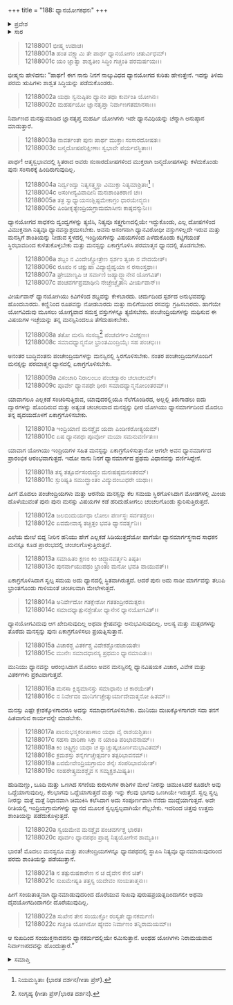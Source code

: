 +++
title = "188: ಧ್ಯಾನಯೋಗಕಥನಃ"
+++

<details><summary>ಪ್ರವೇಶ</summary>


।।   ಓಂ ಓಂ ನಮೋ ನಾರಾಯಣಾಯ।।   ಶ್ರೀ ವೇದವ್ಯಾಸಾಯ ನಮಃ ।।

ಶ್ರೀ ಕೃಷ್ಣದ್ವೈಪಾಯನ ವೇದವ್ಯಾಸ ವಿರಚಿತ  

**ಶ್ರೀ ಮಹಾಭಾರತ**

**ಶಾಂತಿ ಪರ್ವ**

**ಮೋಕ್ಷಧರ್ಮ ಪರ್ವ**

**ಅಧ್ಯಾಯ 188**


</details>

<details><summary>ಸಾರ</summary>

ಧ್ಯಾನಯೋಗದ ವರ್ಣನೆ (1-22).


</details>


> 12188001 ಭೀಷ್ಮ ಉವಾಚ।  
12188001a ಹಂತ ವಕ್ಷ್ಯಾಮಿ ತೇ ಪಾರ್ಥ ಧ್ಯಾನಯೋಗಂ ಚತುರ್ವಿಧಮ್।  
12188001c ಯಂ ಜ್ಞಾತ್ವಾ ಶಾಶ್ವತೀಂ ಸಿದ್ಧಿಂ ಗಚ್ಚಂತಿ ಪರಮರ್ಷಯಃ।।

ಭೀಷ್ಮನು ಹೇಳಿದನು: “ಪಾರ್ಥ! ಈಗ ನಾನು ನಿನಗೆ ನಾಲ್ಕುವಿಧದ ಧ್ಯಾನಯೋಗದ ಕುರಿತು ಹೇಳುತ್ತೇನೆ. ಇದನ್ನು ತಿಳಿದು ಪರಮ ಋಷಿಗಳು ಶಾಶ್ವತ ಸಿದ್ಧಿಯನ್ನು ಪಡೆದುಕೊಂಡರು.

> 12188002a ಯಥಾ ಸ್ವನುಷ್ಠಿತಂ ಧ್ಯಾನಂ ತಥಾ ಕುರ್ವಂತಿ ಯೋಗಿನಃ।  
12188002c ಮಹರ್ಷಯೋ ಜ್ಞಾನತೃಪ್ತಾ ನಿರ್ವಾಣಗತಮಾನಸಾಃ।।

ನಿರ್ವಾಣದ ಮನಸ್ಸುಮಾಡಿದ ಜ್ಞಾನತೃಪ್ತ ಮಹರ್ಷಿ ಯೋಗಿಗಳು ಇದೇ ಧ್ಯಾನವಿಧಿಯನ್ನು ಚೆನ್ನಾಗಿ ಅನುಷ್ಠಾನ ಮಾಡುತ್ತಾರೆ.

> 12188003a ನಾವರ್ತಂತೇ ಪುನಃ ಪಾರ್ಥ ಮುಕ್ತಾಃ ಸಂಸಾರದೋಷತಃ।  
12188003c ಜನ್ಮದೋಷಪರಿಕ್ಷೀಣಾಃ ಸ್ವಭಾವೇ ಪರ್ಯವಸ್ಥಿತಾಃ।।

ಪಾರ್ಥ! ಆತ್ಮಸ್ವಭಾವದಲ್ಲಿ ಸ್ಥಿತರಾದ ಅವರು ಸಂಸಾರದೋಷಗಳಿಂದ ಮುಕ್ತರಾಗಿ ಜನ್ಮದೋಷಗಳನ್ನು ಕಳೆದುಕೊಂಡು ಪುನಃ ಸಂಸಾರಕ್ಕೆ ಹಿಂದಿರುಗುವುದಿಲ್ಲ.

> 12188004a ನಿರ್ದ್ವಂದ್ವಾ ನಿತ್ಯಸತ್ತ್ವಸ್ಥಾ ವಿಮುಕ್ತಾ ನಿತ್ಯಮಾಶ್ರಿತಾಃ[^1]।  
12188004c ಅಸಂಗೀನ್ಯವಿವಾದೀನಿ ಮನಃಶಾಂತಿಕರಾಣಿ ಚ।।  
12188005a ತತ್ರ ಸ್ವಾಧ್ಯಾಯಸಂಶ್ಲಿಷ್ಟಮೇಕಾಗ್ರಂ ಧಾರಯೇನ್ಮನಃ।  
12188005c ಪಿಂಡೀಕೃತ್ಯೇಂದ್ರಿಯಗ್ರಾಮಮಾಸೀನಃ ಕಾಷ್ಠವನ್ಮುನಿಃ।।

ಧ್ಯಾನಯೋಗದ ಸಾಧಕನು ದ್ವಂದ್ವಗಳನ್ನು ತ್ಯಜಿಸಿ, ನಿತ್ಯವೂ ಸತ್ತ್ವಗುಣದಲ್ಲಿಯೇ ಇದ್ದುಕೊಂಡು, ಎಲ್ಲ ದೋಷಗಳಿಂದ ವಿಮುಕ್ತನಾಗಿ ನಿತ್ಯವೂ ಧ್ಯಾನವನ್ನಾಶ್ರಯಿಸಬೇಕು. ಅವನು ಅಸಂಗನಾಗಿ ಧ್ಯಾನವಿರೋಧೀ ವಸ್ತುಗಳಿಲ್ಲದೇ ಇರುವ ಮತ್ತು ಮನಸ್ಸಿಗೆ ಶಾಂತಿಯನ್ನು ನೀಡುವ ಸ್ಥಳದಲ್ಲಿ ಇಂದ್ರಿಯಗಳನ್ನು ವಿಷಯಗಳಿಂದ ಎಳೆದುಕೊಂಡು ಕಟ್ಟಿಗೆಯಂತೆ ಸ್ಥಿರಭಾವದಿಂದ ಕುಳಿತುಕೊಳ್ಳಬೇಕು ಮತ್ತು ಮನಸ್ಸನ್ನು ಏಕಾಗ್ರಗೊಳಿಸಿ ಪರಮಾತ್ಮನ ಧ್ಯಾನದಲ್ಲಿ ತೊಡಗಬೇಕು.

> 12188006a ಶಬ್ದಂ ನ ವಿಂದೇಚ್ಚ್ರೋತ್ರೇಣ ಸ್ಪರ್ಶಂ ತ್ವಚಾ ನ ವೇದಯೇತ್।  
12188006c ರೂಪಂ ನ ಚಕ್ಷುಷಾ ವಿದ್ಯಾಜ್ಜಿಹ್ವಯಾ ನ ರಸಾಂಸ್ತಥಾ।।  
12188007a ಘ್ರೇಯಾಣ್ಯಪಿ ಚ ಸರ್ವಾಣಿ ಜಹ್ಯಾದ್ಧ್ಯಾನೇನ ಯೋಗವಿತ್।  
12188007c ಪಂಚವರ್ಗಪ್ರಮಾಥೀನಿ ನೇಚ್ಚೇಚ್ಚೈತಾನಿ ವೀರ್ಯವಾನ್।।

ವೀರ್ಯವಾನ್ ಧ್ಯಾನಯೋಗಿಯು ಕಿವಿಗಳಿಂದ ಶಬ್ದವನ್ನು ಕೇಳಬಾರದು. ಚರ್ಮದಿಂದ ಸ್ಪರ್ಶದ ಅನುಭವವನ್ನು ಹೊಂದಬಾರದು. ಕಣ್ಣಿನಿಂದ ರೂಪವನ್ನು ನೋಡಬಾರದು ಮತ್ತು ನಾಲಿಗೆಯಿಂದ ರಸವನ್ನು ಗ್ರಹಿಸಬಾರದು. ಹಾಗೆಯೇ ಯೋಗವಿದುವು ಮೂಸಲು ಯೋಗ್ಯವಾದ ಸಮಸ್ತ ವಸ್ತುಗಳನ್ನೂ ತ್ಯಜಿಸಬೇಕು. ಪಂಚೇಂದ್ರಿಯಗಳನ್ನು ಮಥಿಸುವ ಈ ವಿಷಯಗಳ ಇಚ್ಛೆಯನ್ನು ತನ್ನ ಮನಸ್ಸಿನಿಂದಲೂ ತೆಗೆದುಹಾಕಬೇಕು.

> 12188008a ತತೋ ಮನಸಿ ಸಂಸಜ್ಯ[^2] ಪಂಚವರ್ಗಂ ವಿಚಕ್ಷಣಃ।  
12188008c ಸಮಾದಧ್ಯಾನ್ಮನೋ ಭ್ರಾಂತಮಿಂದ್ರಿಯೈಃ ಸಹ ಪಂಚಭಿಃ।।

ಅನಂತರ ಬುದ್ಧಿವಂತನು ಪಂಚೇಂದ್ರಿಯಗಳನ್ನು ಮನಸ್ಸಿನಲ್ಲಿ ಸ್ಥಿರಗೊಳಿಸಬೇಕು. ನಂತರ ಪಂಚೇಂದ್ರಿಯಗಳೊಂದಿಗೆ ಮನಸ್ಸನ್ನು ಪರಮಾತ್ಮನ ಧ್ಯಾನದಲ್ಲಿ ಏಕಾಗ್ರಗೊಳಿಸಬೇಕು.

> 12188009a ವಿಸಂಚಾರಿ ನಿರಾಲಂಬಂ ಪಂಚದ್ವಾರಂ ಚಲಾಚಲಮ್।  
12188009c ಪೂರ್ವೇ ಧ್ಯಾನಪಥೇ ಧೀರಃ ಸಮಾದಧ್ಯಾನ್ಮನೋಽಂತರಮ್।।

ಯಾವಾಗಲೂ ಎಲ್ಲಕಡೆ ಸಂಚರಿಸುತ್ತಿರುವ, ಯಾವುದರಲ್ಲಿಯೂ ನೆಲೆಗೊಂಡಿರದ, ಅಲ್ಲಲ್ಲಿ ತಿರುಗಾಡಲು ಐದು ದ್ವಾರಗಳನ್ನು ಹೊಂದಿರುವ ಮತ್ತು ಅತ್ಯಂತ ಚಂಚಲವಾದ ಮನಸ್ಸನ್ನು ಧೀರ ಯೋಗಿಯು ಧ್ಯಾನಮಾರ್ಗದಿಂದ ಮೊದಲು ತನ್ನ ಹೃದಯದೊಳಗೆ ಏಕಾಗ್ರಗೊಳಿಸಬೇಕು.

> 12188010a ಇಂದ್ರಿಯಾಣಿ ಮನಶ್ಚೈವ ಯದಾ ಪಿಂಡೀಕರೋತ್ಯಯಮ್।  
12188010c ಏಷ ಧ್ಯಾನಪಥಃ ಪೂರ್ವೋ ಮಯಾ ಸಮನುವರ್ಣಿತಃ।।

ಯಾವಾಗ ಯೋಗಿಯು ಇಂದ್ರಿಯಗಳ ಸಹಿತ ಮನಸ್ಸನ್ನು ಏಕಾಗ್ರಗೊಳಿಸುತ್ತಾನೋ ಆಗಲೇ ಅವನ ಧ್ಯಾನಮಾರ್ಗದ ಪ್ರಾರಂಭಿಕ ಆರಂಭವಾಗುತ್ತದೆ. ಇದೋ ನಾನು ನಿನಗೆ ಧ್ಯಾನಮಾರ್ಗದ ಪ್ರಥಮ ವಿಧಾನವನ್ನು ವರ್ಣಿಸಿದ್ದೇನೆ.

> 12188011a ತಸ್ಯ ತತ್ಪೂರ್ವಸಂರುದ್ಧಂ ಮನಃಷಷ್ಠಮನಂತರಮ್।  
12188011c ಸ್ಫುರಿಷ್ಯತಿ ಸಮುದ್ಭ್ರಾಂತಂ ವಿದ್ಯುದಂಬುಧರೇ ಯಥಾ।।

ಹೀಗೆ ಮೊದಲು ಪಂಚೇಂದ್ರಿಯಗಳು ಮತ್ತು ಆರನೆಯ ಮನಸ್ಸನ್ನು ಕೆಲ ಸಮಯ ಸ್ಥಿರಗೊಳಿಸಿದಾಗ ಮೋಡಗಳಲ್ಲಿ ಮಿಂಚು ಹೊಳೆಯುವಂತೆ ಪುನಃ ಪುನಃ ಮನಸ್ಸು ವಿಷಯಗಳ ಕಡೆ ಹರಿದುಹೋಗಲು ಚಂಚಲಗೊಂಡು ಸ್ಫುರಿಸುತ್ತಿರುತ್ತದೆ.

> 12188012a ಜಲಬಿಂದುರ್ಯಥಾ ಲೋಲಃ ಪರ್ಣಸ್ಥಃ ಸರ್ವತಶ್ಚಲಃ।  
12188012c ಏವಮೇವಾಸ್ಯ ತಚ್ಚಿತ್ತಂ ಭವತಿ ಧ್ಯಾನವರ್ತ್ಮನಿ।।

ಎಲೆಯ ಮೇಲೆ ಬಿದ್ದ ನೀರಿನ ಹನಿಯು ಹೇಗೆ ಎಲ್ಲಕಡೆ ಸಿಡಿಯುತ್ತದೆಯೋ ಹಾಗೆಯೇ ಧ್ಯಾನಮಾರ್ಗಸ್ಥನಾದ ಸಾಧಕನ ಮನಸ್ಸೂ ಕೂಡ ಪ್ರಾರಂಭದಲ್ಲಿ ಚಂಚಲಗೊಳ್ಳುತ್ತಿರುತ್ತದೆ.

> 12188013a ಸಮಾಹಿತಂ ಕ್ಷಣಂ ಕಿಂ ಚಿದ್ಧ್ಯಾನವರ್ತ್ಮನಿ ತಿಷ್ಠತಿ।  
12188013c ಪುನರ್ವಾಯುಪಥಂ ಭ್ರಾಂತಂ ಮನೋ ಭವತಿ ವಾಯುವತ್।।

ಏಕಾಗ್ರಗೊಳಿಸಿದಾಗ ಸ್ವಲ್ಪ ಸಮಯ ಅದು ಧ್ಯಾನದಲ್ಲಿ ಸ್ಥಿತವಾಗಿರುತ್ತದೆ. ಆದರೆ ಪುನಃ ಅದು ನಾಡೀ ಮಾರ್ಗವನ್ನು ತಲುಪಿ ಭ್ರಾಂತಗೊಂಡು ಗಾಳಿಯಂತೆ ಚಂಚಲವಾಗಿ ಮೇಲೇಳುತ್ತದೆ.

> 12188014a ಅನಿರ್ವೇದೋ ಗತಕ್ಲೇಶೋ ಗತತಂದ್ರೀರಮತ್ಸರಃ।  
12188014c ಸಮಾದಧ್ಯಾತ್ಪುನಶ್ಚೇತೋ ಧ್ಯಾನೇನ ಧ್ಯಾನಯೋಗವಿತ್।।

ಧ್ಯಾನಯೋಗವಿದುವು ಆಗ ಖೇದಿಸುವುದಿಲ್ಲ ಅಥವಾ ಕ್ಲೇಷವನ್ನು ಅನುಭವಿಸುವುದಿಲ್ಲ. ಆಲಸ್ಯ ಮತ್ತು ಮತ್ಸರಗಳನ್ನು ತೊರೆದು ಮನಸ್ಸನ್ನು ಪುನಃ ಏಕಾಗ್ರಗೊಳಿಸಲು ಪ್ರಯತ್ನಿಸುತ್ತಾನೆ.

> 12188015a ವಿಚಾರಶ್ಚ ವಿತರ್ಕಶ್ಚ ವಿವೇಕಶ್ಚೋಪಜಾಯತೇ।  
12188015c ಮುನೇಃ ಸಮಾದಧಾನಸ್ಯ ಪ್ರಥಮಂ ಧ್ಯಾನಮಾದಿತಃ।।

ಮುನಿಯು ಧ್ಯಾನವನ್ನು ಆರಂಭಿಸಿದಾಗ ಮೊದಲು ಅವನ ಮನಸ್ಸಿನಲ್ಲಿ ಧ್ಯಾನವಿಷಯಕ ವಿಚಾರ, ವಿವೇಕ ಮತ್ತು ವಿತರ್ಕಗಳು ಪ್ರಕಟವಾಗುತ್ತವೆ.

> 12188016a ಮನಸಾ ಕ್ಲಿಶ್ಯಮಾನಸ್ತು ಸಮಾಧಾನಂ ಚ ಕಾರಯೇತ್।  
12188016c ನ ನಿರ್ವೇದಂ ಮುನಿರ್ಗಚ್ಚೇತ್ಕುರ್ಯಾದೇವಾತ್ಮನೋ ಹಿತಮ್।।

ಮನಸ್ಸು ಎಷ್ಟೇ ಕ್ಲೇಶಕ್ಕೊಳಗಾದರೂ ಅದನ್ನು ಸಮಾಧಾನಗೊಳಿಸಬೇಕು. ಮುನಿಯು ದುಃಖಕ್ಕೊಳಗಾಗದೇ ಸದಾ ತನಗೆ ಹಿತವಾಗುವ ಕಾರ್ಯವನ್ನೇ ಮಾಡಬೇಕು.

> 12188017a ಪಾಂಸುಭಸ್ಮಕರೀಷಾಣಾಂ ಯಥಾ ವೈ ರಾಶಯಶ್ಚಿತಾಃ।  
12188017c ಸಹಸಾ ವಾರಿಣಾ ಸಿಕ್ತಾ ನ ಯಾಂತಿ ಪರಿಭಾವನಾಮ್।।  
12188018a ಕಿಂ ಚಿತ್ಸ್ನಿಗ್ಧಂ ಯಥಾ ಚ ಸ್ಯಾಚ್ಚುಷ್ಕಚೂರ್ಣಮಭಾವಿತಮ್।  
12188018c ಕ್ರಮಶಸ್ತು ಶನೈರ್ಗಚ್ಚೇತ್ಸರ್ವಂ ತತ್ಪರಿಭಾವನಮ್।।  
12188019a ಏವಮೇವೇಂದ್ರಿಯಗ್ರಾಮಂ ಶನೈಃ ಸಂಪರಿಭಾವಯೇತ್।  
12188019c ಸಂಹರೇತ್ಕ್ರಮಶಶ್ಚೈವ ಸ ಸಮ್ಯಕ್ಪ್ರಶಮಿಷ್ಯತಿ।।

ಹುಡಿಮಣ್ಣು, ಬೂದಿ ಮತ್ತು ಒಣಗಿದ ಸಗಣಿಯ ಕುರುಳುಗಳ ರಾಶಿಗಳ ಮೇಲೆ ನೀರನ್ನು ಚಿಮುಕಿಸಿದರೆ ಕೂಡಲೇ ಅವು ಒದ್ದೆಯಾಗುವುದಿಲ್ಲ. ಕೆಲಭಾಗವು ಒದ್ದೆಯಾಗುತ್ತದೆ ಮತ್ತು ಇನ್ನು ಕೆಲವು ಭಾಗವು ಒಣಗಿಯೇ ಇರುತ್ತದೆ. ಸ್ವಲ್ಪ ಸ್ವಲ್ಪ ನೀರನ್ನು ಮತ್ತೆ ಮತ್ತೆ ನಿಧಾನವಾಗಿ ಚಿಮುಕಿಸಿ ಕಲೆಸಿದಾಗ ಅದು ಸಂಪೂರ್ಣವಾಗಿ ನೆನೆದು ಮುದ್ದೆಯಾಗುತ್ತದೆ. ಅದೇ ರೀತಿಯಲ್ಲಿ ಇಂದ್ರಿಯಗ್ರಾಮಗಳನ್ನು ಧ್ಯಾನದ ಮೂಲಕ ಸ್ವಲ್ಪಸ್ವಲ್ಪವಾಗಿಯೇ ಗೆಲ್ಲಬೇಕು. ಇದರಿಂದ ಚಿತ್ತವು ಉತ್ತಮ ಶಾಂತಿಯನ್ನು ಪಡೆದುಕೊಳ್ಳುತ್ತದೆ.

> 12188020a ಸ್ವಯಮೇವ ಮನಶ್ಚೈವ ಪಂಚವರ್ಗಶ್ಚ ಭಾರತ।  
12188020c ಪೂರ್ವಂ ಧ್ಯಾನಪಥಂ ಪ್ರಾಪ್ಯ ನಿತ್ಯಯೋಗೇನ ಶಾಮ್ಯತಿ।।

ಭಾರತ! ಮೊದಲು ಮನಸ್ಸನೂ ಮತ್ತು ಪಂಚೇಂದ್ರಿಯಗಳನ್ನೂ ಧ್ಯಾನಪಥದಲ್ಲಿ ಸ್ಥಾಪಿಸಿ ನಿತ್ಯವೂ ಧ್ಯಾನಮಾಡುವುದರಿಂದ ಪರಮ ಶಾಂತಿಯನ್ನು ಪಡೆಯುತ್ತಾನೆ.

> 12188021a ನ ತತ್ಪುರುಷಕಾರೇಣ ನ ಚ ದೈವೇನ ಕೇನ ಚಿತ್।  
12188021c ಸುಖಮೇಷ್ಯತಿ ತತ್ತಸ್ಯ ಯದೇವಂ ಸಂಯತಾತ್ಮನಃ।।

ಹೀಗೆ ಸಂಯತಾತ್ಮನಾಗಿ ಧ್ಯಾನಮಾಡುವುದರಿಂದ ದೊರೆಯುವ ಸುಖವು ಪುರುಷಪ್ರಯತ್ನದಿಂದಾಗಲೀ ಅಥವಾ ದೈವಯೋಗದಿಂದಾಗಲೀ ದೊರೆಯುವುದಿಲ್ಲ.

> 12188022a ಸುಖೇನ ತೇನ ಸಂಯುಕ್ತೋ ರಂಸ್ಯತೇ ಧ್ಯಾನಕರ್ಮಣಿ।  
12188022c ಗಚ್ಚಂತಿ ಯೋಗಿನೋ ಹ್ಯೇವಂ ನಿರ್ವಾಣಂ ತನ್ನಿರಾಮಯಮ್।।

ಆ ಸುಖದಿಂದ ಸಂಯುಕ್ತನಾದವನು ಧ್ಯಾನಕರ್ಮದಲ್ಲಿಯೇ ರಮಿಸುತ್ತಾನೆ. ಅಂಥಹ ಯೋಗಿಗಳು ನಿರಾಮಯವಾದ ನಿರ್ವಾಣಪದವನ್ನು ಹೊಂದುತ್ತಾರೆ.”

<details><summary>ಸಮಾಪ್ತಿ</summary>
ಇತಿ ಶ್ರೀಮಹಾಭಾರತೇ ಶಾಂತಿಪರ್ವಣಿ ಮೋಕ್ಷಧರ್ಮಪರ್ವಣಿ ಧ್ಯಾನಯೋಗಕಥನೇ ಅಷ್ಟಾಶೀತ್ಯಧಿಕಶತಮೋಽಧ್ಯಾಯಃ।।  
ಇದು ಶ್ರೀಮಹಾಭಾರತದಲ್ಲಿ ಶಾಂತಿಪರ್ವದಲ್ಲಿ ಮೋಕ್ಷಧರ್ಮಪರ್ವದಲ್ಲಿ ಧ್ಯಾನಯೋಗಕಥನ ಎನ್ನುವ ನೂರಾಎಂಭತ್ತೆಂಟನೇ ಅಧ್ಯಾಯವು.


</details>

[^1]: ನಿಯಮಸ್ಥಿತಾಃ (ಭಾರತ ದರ್ಶನ/ಗೀತಾ ಪ್ರೆಸ್).

[^2]: ಸಂಗೃಹ್ಯ (ಗೀತಾ ಪ್ರೆಸ್/ಭಾರತ ದರ್ಶನ).
